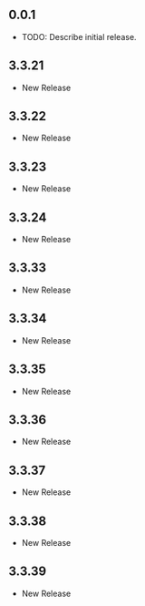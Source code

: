 ## 0.0.1
* TODO: Describe initial release.

## 3.3.21
* New Release

## 3.3.22
* New Release

## 3.3.23
* New Release

## 3.3.24
* New Release

## 3.3.33
* New Release

## 3.3.34
* New Release

## 3.3.35
* New Release

## 3.3.36
* New Release

## 3.3.37
* New Release

## 3.3.38
* New Release

## 3.3.39
* New Release
